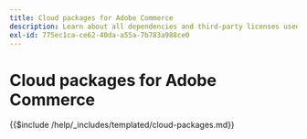 ```yaml
---
title: Cloud packages for Adobe Commerce
description: Learn about all dependencies and third-party licenses used in Adobe Commerce.
exl-id: 775ec1ca-ce62-40da-a55a-7b783a988ce0
---
```

# Cloud packages for Adobe Commerce

{{$include /help/_includes/templated/cloud-packages.md}}
